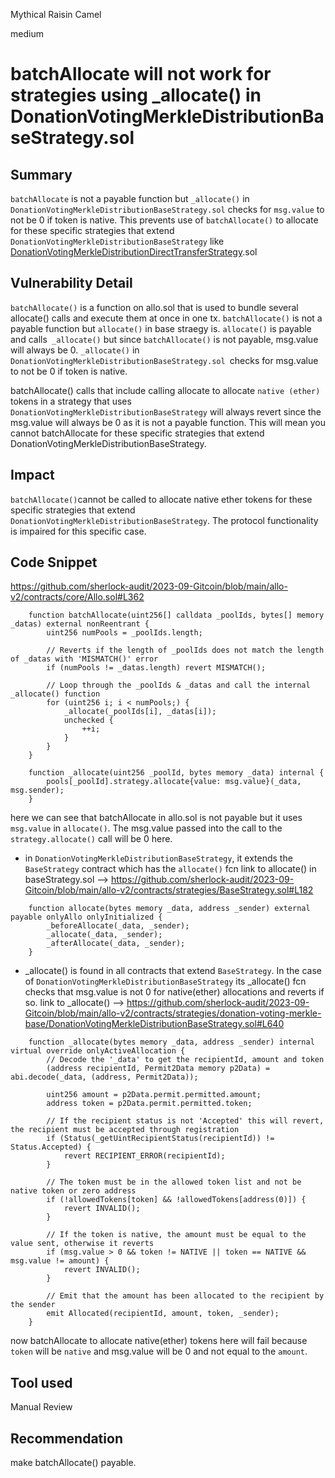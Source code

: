 Mythical Raisin Camel

medium

# batchAllocate will not work for strategies using _allocate() in DonationVotingMerkleDistributionBaseStrategy.sol
## Summary
`batchAllocate` is not a payable function but `_allocate()` in `DonationVotingMerkleDistributionBaseStrategy.sol` checks for `msg.value` to not be 0 if token is native. This prevents use of `batchAllocate()` to allocate for these specific strategies that  extend `DonationVotingMerkleDistributionBaseStrategy` like [DonationVotingMerkleDistributionDirectTransferStrategy](https://github.com/sherlock-audit/2023-09-Gitcoin/blob/main/allo-v2/contracts/strategies/donation-voting-merkle-distribution-direct-transfer/DonationVotingMerkleDistributionDirectTransferStrategy.sol#L26C1-L26C9).sol
## Vulnerability Detail
`batchAllocate()` is a function on allo.sol that is used to bundle several allocate() calls and execute them at once in one tx. 
`batchAllocate()` is not a payable function but `allocate()` in base straegy is. `allocate()` is payable and calls` _allocate()` but since `batchAllocate()` is not payable, msg.value will always be 0.   `_allocate()` in `DonationVotingMerkleDistributionBaseStrategy.sol `checks for msg.value to not be 0 if token is native. 

batchAllocate() calls that include calling allocate to allocate `native (ether)` tokens in a strategy that uses `DonationVotingMerkleDistributionBaseStrategy` will always revert since the msg.value will always be 0 as it is not a payable function. This will mean you cannot batchAllocate for these specific strategies that  extend DonationVotingMerkleDistributionBaseStrategy. 
## Impact
` batchAllocate() `cannot be called to allocate native ether tokens  for these specific strategies that  extend `DonationVotingMerkleDistributionBaseStrategy`. The protocol functionality is impaired for this specific case. 
## Code Snippet
https://github.com/sherlock-audit/2023-09-Gitcoin/blob/main/allo-v2/contracts/core/Allo.sol#L362
```solidity
    function batchAllocate(uint256[] calldata _poolIds, bytes[] memory _datas) external nonReentrant {
        uint256 numPools = _poolIds.length;

        // Reverts if the length of _poolIds does not match the length of _datas with 'MISMATCH()' error
        if (numPools != _datas.length) revert MISMATCH();

        // Loop through the _poolIds & _datas and call the internal _allocate() function
        for (uint256 i; i < numPools;) {
            _allocate(_poolIds[i], _datas[i]);
            unchecked {
                ++i;
            }
        }
    }

    function _allocate(uint256 _poolId, bytes memory _data) internal {
        pools[_poolId].strategy.allocate{value: msg.value}(_data, msg.sender);
    }
```
here we can see that batchAllocate in allo.sol is not payable but it uses `msg.value` in `allocate()`. The msg.value passed into the call to the `strategy.allocate()` call will be 0 here. 

 - in `DonationVotingMerkleDistributionBaseStrategy`, it extends the `BaseStrategy` contract which has the `allocate()` fcn
link to allocate() in baseStrategy.sol --> https://github.com/sherlock-audit/2023-09-Gitcoin/blob/main/allo-v2/contracts/strategies/BaseStrategy.sol#L182
```solidity
    function allocate(bytes memory _data, address _sender) external payable onlyAllo onlyInitialized {
        _beforeAllocate(_data, _sender);
        _allocate(_data, _sender);
        _afterAllocate(_data, _sender);
    }
```

- _allocate() is found in all contracts that extend `BaseStrategy`. In the case of `DonationVotingMerkleDistributionBaseStrategy` its _allocate() fcn checks that msg.value is not 0 for native(ether) allocations and reverts if so. 
link to _allocate() --> https://github.com/sherlock-audit/2023-09-Gitcoin/blob/main/allo-v2/contracts/strategies/donation-voting-merkle-base/DonationVotingMerkleDistributionBaseStrategy.sol#L640
```solidity
    function _allocate(bytes memory _data, address _sender) internal virtual override onlyActiveAllocation {
        // Decode the '_data' to get the recipientId, amount and token
        (address recipientId, Permit2Data memory p2Data) = abi.decode(_data, (address, Permit2Data));

        uint256 amount = p2Data.permit.permitted.amount;
        address token = p2Data.permit.permitted.token;

        // If the recipient status is not 'Accepted' this will revert, the recipient must be accepted through registration
        if (Status(_getUintRecipientStatus(recipientId)) != Status.Accepted) {
            revert RECIPIENT_ERROR(recipientId);
        }

        // The token must be in the allowed token list and not be native token or zero address
        if (!allowedTokens[token] && !allowedTokens[address(0)]) {
            revert INVALID();
        }

        // If the token is native, the amount must be equal to the value sent, otherwise it reverts
        if (msg.value > 0 && token != NATIVE || token == NATIVE && msg.value != amount) {
            revert INVALID();
        }

        // Emit that the amount has been allocated to the recipient by the sender
        emit Allocated(recipientId, amount, token, _sender);
    }
```
now batchAllocate to allocate native(ether) tokens here will fail because `token` will be `native` and msg.value will be 0 and not equal to the `amount`. 

## Tool used
Manual Review

## Recommendation
make batchAllocate() payable. 
